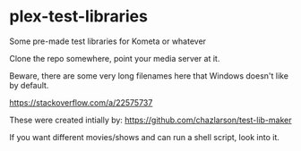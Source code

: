 # plex-test-libraries
Some pre-made test libraries for Kometa or whatever

Clone the repo somewhere, point your media server at it.

Beware, there are some very long filenames here that Windows doesn't like by default.

https://stackoverflow.com/a/22575737

These were created intially by: https://github.com/chazlarson/test-lib-maker

If you want different movies/shows and can run a shell script, look into it.
